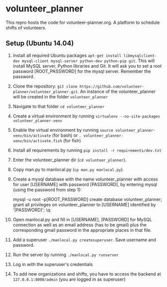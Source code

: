 # volunteer_planner
This repro hosts the code for volunteer-planner.org. A platform to schedule shifts of volunteers.


## Setup (Ubuntu 14.04)

1. Install all required Ubuntu packages `apt-get install libmysqlclient-dev mysql-client mysql-server python-dev python-pip git`. This will install MySQL server, Python libraries and Git. It will ask you to set a root password [ROOT_PASSWORD] for the mysql server. Remember the password.
2. Clone the repository: `git clone https://github.com/volunteer-planner/volunteer_planner.git`. An instance of the volunteer_planner will be created in the folder `volunteer_planner`
3. Navigate to that folder `cd volunteer_planner`
2. Create a virtual environment by running `virtualenv --no-site-packages volunteer_planner-venv`
4. Enable the virtual environment by running `source volunteer_planner-venv/bin/activate` (for bash) or `. volunteer_planner-venv/bin/activate.fish` (for fish)
4. Install all requirements by running `pip install -r requirements/dev.txt`
5. Enter the volunteer_planner dir (`cd volunteer_planner`).
6. Copy man.py to manlocal.py (`cp man.py manlocal.py`).
7. Create a mysql database with the name volunteer_planner with access for user [USERNAME] with password [PASSWORD], by entering mysql (using the password from step 1):

    mysql -u root -p[ROOT_PASSWORD]
    create database volunteer_planner;
    grant all privileges on volunteer_planner to [USERNAME] identified by '[PASSWORD]';
    \q

8. Open manlocal.py and fill in [USERNAME], [PASSWORD] for MySQL connection as well as an email address (has to be gmail) plus the corresponding gmail password in the appropriate places in that file.
9. Add a superuser `./manlocal.py createsuperuser`. Save username and password.
9. Run the server by running `./manlocal.py runserver`
10. Log in with the superuser's credentials
11. To add new organizations and shifts, you have to access the backend at `127.0.0.1:8000/admin` (you are logged in as superuser)
